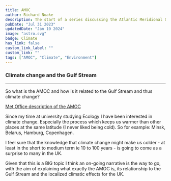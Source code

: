 ```yaml
---
title: AMOC
author: Richard Noake
description: The start of a series discussing the Atlantic Meridional Overturning Circulation (AMOC)
pubDate: "Jul 31 2023"
updatedDate: "Jan 10 2024"
image: "astro.svg"
badge: Climate
has_link: false
custom_link_label: ""
custom_link: ""
tags: ["AMOC", "Climate", "Environment"]
---
```



### Climate change and the Gulf Stream

---
So what is the AMOC and how is it related to the Gulf Stream and thus climate change?

[Met Office description of the AMOC](https://www.metoffice.gov.uk/weather/learn-about/weather/oceans/amoc)

Since my time at university studying Ecology I have been interested in climate change. Especially the process which keeps us warmer than other places at the same latitude (I never liked being cold). So for example: Minsk, Belarus, Hamburg, Copenhagen.

I feel sure that the knowledge that climate change might make us colder - at least in the short to medium term ie 10 to 100 years - is going to come as a surprise to many in the UK.

Given that this is a BIG topic I think an on-going narrative is the way to go, with the aim of explaining what exactly the AMOC is, its relationship to the Gulf Stream and the localized climatic effects for the UK.